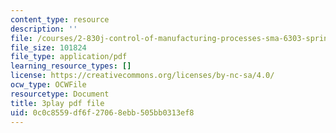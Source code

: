 ```yaml
---
content_type: resource
description: ''
file: /courses/2-830j-control-of-manufacturing-processes-sma-6303-spring-2008/0c0c8559df6f27068ebb505bb0313ef8_kC2SEiGaqoA.pdf
file_size: 101824
file_type: application/pdf
learning_resource_types: []
license: https://creativecommons.org/licenses/by-nc-sa/4.0/
ocw_type: OCWFile
resourcetype: Document
title: 3play pdf file
uid: 0c0c8559-df6f-2706-8ebb-505bb0313ef8
---
```

